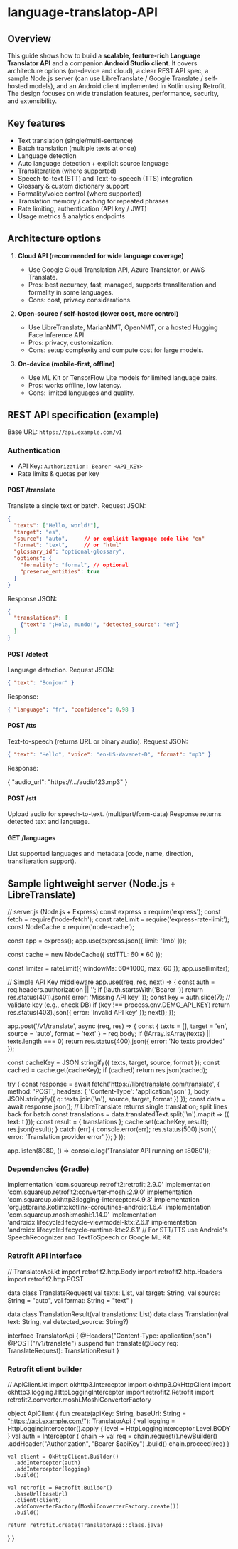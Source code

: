 # language-translatop-API

## Overview
This guide shows how to build a **scalable, feature-rich Language Translator API** and a companion **Android Studio client**. It covers architecture options (on-device and cloud), a clear REST API spec, a sample Node.js server (can use LibreTranslate / Google Translate / self-hosted models), and an Android client implemented in Kotlin using Retrofit. The design focuses on wide translation features, performance, security, and extensibility.

## Key features

* Text translation (single/multi-sentence)
* Batch translation (multiple texts at once)
* Language detection
* Auto language detection + explicit source language
* Transliteration (where supported)
* Speech-to-text (STT) and Text-to-speech (TTS) integration
* Glossary & custom dictionary support
* Formality/voice control (where supported)
* Translation memory / caching for repeated phrases
* Rate limiting, authentication (API key / JWT)
* Usage metrics & analytics endpoints

## Architecture options

1. **Cloud API (recommended for wide language coverage)**

   * Use Google Cloud Translation API, Azure Translator, or AWS Translate.
   * Pros: best accuracy, fast, managed, supports transliteration and formality in some languages.
   * Cons: cost, privacy considerations.

2. **Open-source / self-hosted (lower cost, more control)**

   * Use LibreTranslate, MarianNMT, OpenNMT, or a hosted Hugging Face Inference API.
   * Pros: privacy, customization.
   * Cons: setup complexity and compute cost for large models.

3. **On-device (mobile-first, offline)**

   * Use ML Kit or TensorFlow Lite models for limited language pairs.
   * Pros: works offline, low latency.
   * Cons: limited languages and quality.

## REST API specification (example)

Base URL: `https://api.example.com/v1`

### Authentication

* API Key: `Authorization: Bearer <API_KEY>`
* Rate limits & quotas per key

#### POST /translate

Translate a single text or batch.
Request JSON:

```json
{
  "texts": ["Hello, world!"],
  "target": "es",
  "source": "auto",     // or explicit language code like "en"
  "format": "text",     // or "html"
  "glossary_id": "optional-glossary",
  "options": {
    "formality": "formal", // optional
    "preserve_entities": true
  }
}
```

Response JSON:

```json
{
  "translations": [
    {"text": "¡Hola, mundo!", "detected_source": "en"}
  ]
}
```

#### POST /detect

Language detection.
Request JSON:

```json
{ "text": "Bonjour" }
```

Response:

```json
{ "language": "fr", "confidence": 0.98 }
```

#### POST /tts

Text-to-speech (returns URL or binary audio).
Request JSON:

```json
{ "text": "Hello", "voice": "en-US-Wavenet-D", "format": "mp3" }
```

Response:

{ "audio_url": "https://.../audio123.mp3" }


#### POST /stt

Upload audio for speech-to-text. (multipart/form-data)
Response returns detected text and language.

#### GET /languages

List supported languages and metadata (code, name, direction, transliteration support).

## Sample lightweight server (Node.js + LibreTranslate)

// server.js (Node.js + Express)
const express = require('express');
const fetch = require('node-fetch');
const rateLimit = require('express-rate-limit');
const NodeCache = require('node-cache');

const app = express();
app.use(express.json({ limit: '1mb' }));

const cache = new NodeCache({ stdTTL: 60 * 60 });

const limiter = rateLimit({ windowMs: 60*1000, max: 60 });
app.use(limiter);

// Simple API Key middleware
app.use((req, res, next) => {
  const auth = req.headers.authorization || '';
  if (!auth.startsWith('Bearer ')) return res.status(401).json({ error: 'Missing API key' });
  const key = auth.slice(7);
  // validate key (e.g., check DB)
  if (key !== process.env.DEMO_API_KEY) return res.status(403).json({ error: 'Invalid API key' });
  next();
});

app.post('/v1/translate', async (req, res) => {
  const { texts = [], target = 'en', source = 'auto', format = 'text' } = req.body;
  if (!Array.isArray(texts) || texts.length === 0) return res.status(400).json({ error: 'No texts provided' });

  const cacheKey = JSON.stringify({ texts, target, source, format });
  const cached = cache.get(cacheKey);
  if (cached) return res.json(cached);

  try {
    const response = await fetch('https://libretranslate.com/translate', {
      method: 'POST',
      headers: { 'Content-Type': 'application/json' },
      body: JSON.stringify({ q: texts.join('\n'), source, target, format })
    });
    const data = await response.json();
    // LibreTranslate returns single translation; split lines back for batch
    const translations = data.translatedText.split('\n').map(t => ({ text: t }));
    const result = { translations };
    cache.set(cacheKey, result);
    res.json(result);
  } catch (err) {
    console.error(err);
    res.status(500).json({ error: 'Translation provider error' });
  }
});

app.listen(8080, () => console.log('Translator API running on :8080'));

### Dependencies (Gradle)

implementation 'com.squareup.retrofit2:retrofit:2.9.0'
implementation 'com.squareup.retrofit2:converter-moshi:2.9.0'
implementation 'com.squareup.okhttp3:logging-interceptor:4.9.3'
implementation 'org.jetbrains.kotlinx:kotlinx-coroutines-android:1.6.4'
implementation 'com.squareup.moshi:moshi:1.14.0'
implementation 'androidx.lifecycle:lifecycle-viewmodel-ktx:2.6.1'
implementation 'androidx.lifecycle:lifecycle-runtime-ktx:2.6.1'
// For STT/TTS use Android's SpeechRecognizer and TextToSpeech or Google ML Kit

### Retrofit API interface

// TranslatorApi.kt
import retrofit2.http.Body
import retrofit2.http.Headers
import retrofit2.http.POST

data class TranslateRequest(
  val texts: List<String>,
  val target: String,
  val source: String = "auto",
  val format: String = "text"
)

data class TranslationResult(val translations: List<Translation>)
data class Translation(val text: String, val detected_source: String?)

interface TranslatorApi {
  @Headers("Content-Type: application/json")
  @POST("/v1/translate")
  suspend fun translate(@Body req: TranslateRequest): TranslationResult
}

### Retrofit client builder

// ApiClient.kt
import okhttp3.Interceptor
import okhttp3.OkHttpClient
import okhttp3.logging.HttpLoggingInterceptor
import retrofit2.Retrofit
import retrofit2.converter.moshi.MoshiConverterFactory

object ApiClient {
  fun create(apiKey: String, baseUrl: String = "https://api.example.com/"): TranslatorApi {
    val logging = HttpLoggingInterceptor().apply { level = HttpLoggingInterceptor.Level.BODY }
    val auth = Interceptor { chain ->
      val req = chain.request().newBuilder()
        .addHeader("Authorization", "Bearer $apiKey")
        .build()
      chain.proceed(req)
    }

    val client = OkHttpClient.Builder()
      .addInterceptor(auth)
      .addInterceptor(logging)
      .build()

    val retrofit = Retrofit.Builder()
      .baseUrl(baseUrl)
      .client(client)
      .addConverterFactory(MoshiConverterFactory.create())
      .build()

    return retrofit.create(TranslatorApi::class.java)
  }
}
